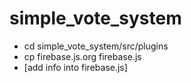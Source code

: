 # simple_vote_system
- cd simple_vote_system/src/plugins
- cp firebase.js.org firebase.js
- [add info into firebase.js]
